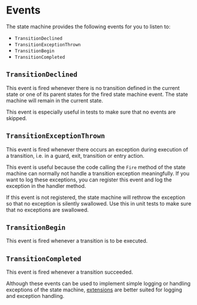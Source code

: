 # Events
The state machine provides the following events for you to listen to:
- `TransitionDeclined`
- `TransitionExceptionThrown`
- `TransitionBegin`
- `TransitionCompleted`

## `TransitionDeclined`
This event is fired whenever there is no transition defined in the current state or one of its parent states for the fired state machine event. The state machine will remain in the current state.

This event is especially useful in tests to make sure that no events are skipped.

## `TransitionExceptionThrown`
This event is fired whenever there occurs an exception during execution of a transition, i.e. in a guard, exit, transition or entry action.

This event is useful because the code calling the `Fire` method of the state machine can normally not handle a transition exception meaningfully. If you want to log these exceptions, you can register this event and log the exception in the handler method.

If this event is not registered, the state machine will rethrow the exception so that no exception is silently swallowed. Use this in unit tests to make sure that no exceptions are swallowed.

## `TransitionBegin`
This event is fired whenever a transition is to be executed.

## `TransitionCompleted`
This event is fired whenever a transition succeeded.

Although these events can be used to implement simple logging or handling exceptions of the state machine, [extensions](extensions.md) are better suited for logging and exception handling.